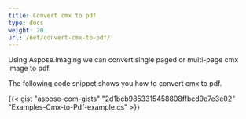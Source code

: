 ```yaml
---
title: Convert cmx to pdf
type: docs
weight: 20
url: /net/convert-cmx-to-pdf/
---
```


Using Aspose.Imaging we can convert single paged or multi-page cmx image to pdf.

The following code snippet shows you how to convert cmx to pdf.

{{< gist "aspose-com-gists" "2d1bcb9853315458808ffbcd9e7e3e02" "Examples-Cmx-to-Pdf-example.cs" >}}
